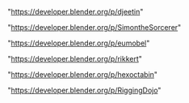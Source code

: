"https://developer.blender.org/p/djeetin"

"https://developer.blender.org/p/SimontheSorcerer"

"https://developer.blender.org/p/eumobel"

"https://developer.blender.org/p/rikkert"

"https://developer.blender.org/p/hexoctabin"

"https://developer.blender.org/p/RiggingDojo"

 
